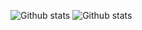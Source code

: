 ![Github stats](https://github-readme-stats.vercel.app/api?username=AlbertHambardzumyan&hide_title=true&show_icons=true&count_private=true)
![Github stats](https://github-readme-stats.vercel.app/api/top-langs/?username=AlbertHambardzumyan&hide=CSS,HTML&hide_title=true&layout=compact)
